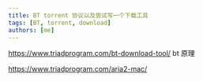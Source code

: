 ```yaml
---
title: BT torrent 协议以及尝试写一个下载工具
tags: [BT, torrent, download]
authors: [me]
---
```



https://www.triadprogram.com/bt-download-tool/ bt 原理

https://www.triadprogram.com/aria2-mac/

<!-- truncate -->